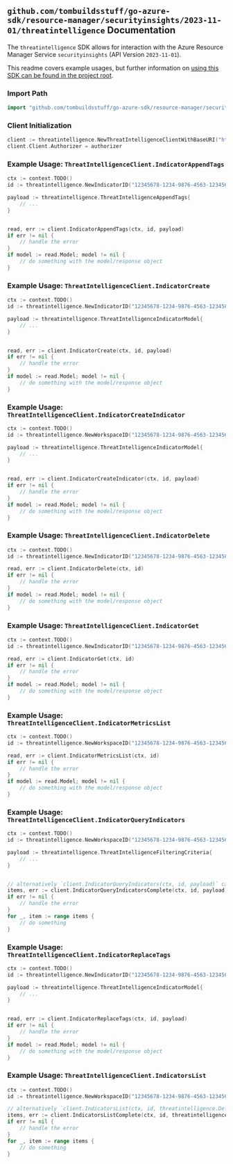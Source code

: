 
## `github.com/tombuildsstuff/go-azure-sdk/resource-manager/securityinsights/2023-11-01/threatintelligence` Documentation

The `threatintelligence` SDK allows for interaction with the Azure Resource Manager Service `securityinsights` (API Version `2023-11-01`).

This readme covers example usages, but further information on [using this SDK can be found in the project root](https://github.com/tombuildsstuff/go-azure-sdk/tree/main/docs).

### Import Path

```go
import "github.com/tombuildsstuff/go-azure-sdk/resource-manager/securityinsights/2023-11-01/threatintelligence"
```


### Client Initialization

```go
client := threatintelligence.NewThreatIntelligenceClientWithBaseURI("https://management.azure.com")
client.Client.Authorizer = authorizer
```


### Example Usage: `ThreatIntelligenceClient.IndicatorAppendTags`

```go
ctx := context.TODO()
id := threatintelligence.NewIndicatorID("12345678-1234-9876-4563-123456789012", "example-resource-group", "workspaceValue", "indicatorValue")

payload := threatintelligence.ThreatIntelligenceAppendTags{
	// ...
}


read, err := client.IndicatorAppendTags(ctx, id, payload)
if err != nil {
	// handle the error
}
if model := read.Model; model != nil {
	// do something with the model/response object
}
```


### Example Usage: `ThreatIntelligenceClient.IndicatorCreate`

```go
ctx := context.TODO()
id := threatintelligence.NewIndicatorID("12345678-1234-9876-4563-123456789012", "example-resource-group", "workspaceValue", "indicatorValue")

payload := threatintelligence.ThreatIntelligenceIndicatorModel{
	// ...
}


read, err := client.IndicatorCreate(ctx, id, payload)
if err != nil {
	// handle the error
}
if model := read.Model; model != nil {
	// do something with the model/response object
}
```


### Example Usage: `ThreatIntelligenceClient.IndicatorCreateIndicator`

```go
ctx := context.TODO()
id := threatintelligence.NewWorkspaceID("12345678-1234-9876-4563-123456789012", "example-resource-group", "workspaceValue")

payload := threatintelligence.ThreatIntelligenceIndicatorModel{
	// ...
}


read, err := client.IndicatorCreateIndicator(ctx, id, payload)
if err != nil {
	// handle the error
}
if model := read.Model; model != nil {
	// do something with the model/response object
}
```


### Example Usage: `ThreatIntelligenceClient.IndicatorDelete`

```go
ctx := context.TODO()
id := threatintelligence.NewIndicatorID("12345678-1234-9876-4563-123456789012", "example-resource-group", "workspaceValue", "indicatorValue")

read, err := client.IndicatorDelete(ctx, id)
if err != nil {
	// handle the error
}
if model := read.Model; model != nil {
	// do something with the model/response object
}
```


### Example Usage: `ThreatIntelligenceClient.IndicatorGet`

```go
ctx := context.TODO()
id := threatintelligence.NewIndicatorID("12345678-1234-9876-4563-123456789012", "example-resource-group", "workspaceValue", "indicatorValue")

read, err := client.IndicatorGet(ctx, id)
if err != nil {
	// handle the error
}
if model := read.Model; model != nil {
	// do something with the model/response object
}
```


### Example Usage: `ThreatIntelligenceClient.IndicatorMetricsList`

```go
ctx := context.TODO()
id := threatintelligence.NewWorkspaceID("12345678-1234-9876-4563-123456789012", "example-resource-group", "workspaceValue")

read, err := client.IndicatorMetricsList(ctx, id)
if err != nil {
	// handle the error
}
if model := read.Model; model != nil {
	// do something with the model/response object
}
```


### Example Usage: `ThreatIntelligenceClient.IndicatorQueryIndicators`

```go
ctx := context.TODO()
id := threatintelligence.NewWorkspaceID("12345678-1234-9876-4563-123456789012", "example-resource-group", "workspaceValue")

payload := threatintelligence.ThreatIntelligenceFilteringCriteria{
	// ...
}


// alternatively `client.IndicatorQueryIndicators(ctx, id, payload)` can be used to do batched pagination
items, err := client.IndicatorQueryIndicatorsComplete(ctx, id, payload)
if err != nil {
	// handle the error
}
for _, item := range items {
	// do something
}
```


### Example Usage: `ThreatIntelligenceClient.IndicatorReplaceTags`

```go
ctx := context.TODO()
id := threatintelligence.NewIndicatorID("12345678-1234-9876-4563-123456789012", "example-resource-group", "workspaceValue", "indicatorValue")

payload := threatintelligence.ThreatIntelligenceIndicatorModel{
	// ...
}


read, err := client.IndicatorReplaceTags(ctx, id, payload)
if err != nil {
	// handle the error
}
if model := read.Model; model != nil {
	// do something with the model/response object
}
```


### Example Usage: `ThreatIntelligenceClient.IndicatorsList`

```go
ctx := context.TODO()
id := threatintelligence.NewWorkspaceID("12345678-1234-9876-4563-123456789012", "example-resource-group", "workspaceValue")

// alternatively `client.IndicatorsList(ctx, id, threatintelligence.DefaultIndicatorsListOperationOptions())` can be used to do batched pagination
items, err := client.IndicatorsListComplete(ctx, id, threatintelligence.DefaultIndicatorsListOperationOptions())
if err != nil {
	// handle the error
}
for _, item := range items {
	// do something
}
```

